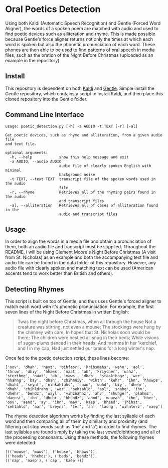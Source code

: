# Oral Poetics Detection
Using both Kaldi (Automatic Speech Recognition) and Gentle (Forced Word Aligner), the words of a spoken poem are matched with audio and used to find poetic devices such as alliteration and rhyme. This is made possible because Gentle's force aligner returns not only the times at which each word is spoken but also the phonetic pronunciation of each word. These phones are then able to be used to find patterns of oral speech in media files, such as the oration of the Night Before Christmas (uploaded as an example in the repository). 

## Install 
This repository is dependent on both [Kaldi](https://github.com/kaldi-asr/kaldi) and [Gentle](https://github.com/lowerquality/gentle). Simple install the Gentle repository, which contains a script to install Kaldi, and then place this cloned repository into the Gentle folder.  

## Command Line Interface
```
usage: poetic_detection.py [-h] -a AUDIO -t TEXT [-r] [-al]

Get poetic devices, such as rhyme and alliteration, from a given audio file
and text file.

optional arguments:
  -h, --help            show this help message and exit
  -a AUDIO, --audio AUDIO
                        audio file of clearly spoken English with minimal
                        background noise
  -t TEXT, --text TEXT  transcript file of the spoken words used in the audio
                        file
  -r, --rhyme           Retrieves all of the rhyming pairs found in the audio
                        and transcript files
  -al, --alliteration   Retrieves all of cases of alliteration found in the
                        audio and transcript files
```

## Usage
In order to align the words in a media file and obtain a pronunciation of them, both an audio file and transcript must be supplied. Throughout the README, I will be using Clement Moore's Night Before Christmas (A visit from St. Nicholas) as an example and both the accompanying text file and audio file can be found in the data folder of this repository. However, any audio file with clearly spoken and matching text can be used (American accents tend to work better than British and others).

## Detecting Rhymes
This script is built on top of Gentle, and thus uses Gentle's forced aligner to match each word with it's phonetic pronunciation. For example, the first seven lines of the Night Before Christmas in written English:

> Twas the night before Christmas, when all through the house
> Not a creature was stirring, not even a mouse;
> The stockings were hung by the chimney with care,
> In hopes that St. Nicholas soon would be there;
> The children were nestled all snug in their beds;
> While visions of sugar-plums danced in their heads;
> And mamma in her 'kerchief, and I in my cap,
> Had just settled our brains for a long winter's nap.

Once fed to the poetic detection script, these lines become:

```
['oov', 'dhah', 'nayt', 'bihfaor', 'krihsmahs', 'wehn', 'aol', 'thruw', 'dhiy', 'hhaws', 'naat', 'ah', 'kriycher', 'wahz', 'sterihng', 'naat', 'ah', 'maws', 'dhah', 'staakihngz', 'wer', 'hhahng', 'bay', 'dhah', 'chihmniy', 'wihth', 'kehr', 'ihn', 'hhowps', 'dhaht', 'seynt', 'nihkahlahs', 'suwn', 'wuhd', 'biy', 'dhehr', 'dhah', 'chihldrahn', 'wer', 'nehsahld', 'aol', 'snahg', 'ihn', 'dhehr', 'behdz', 'wayl', 'vihzhahnz', 'ahv', 'shuhger', 'plahmz', 'daenst', 'ihn', 'dhehr', 'hhehdz', 'ahnd', 'maamah', 'ihn', 'hher', 'oov', 'aend', 'ay', 'ihn', 'may', 'kaep', 'hhaed', 'jhihst', 'sehtahld', 'aar', 'breynz', 'fer', 'ah', 'laong', 'wihnterz', 'naep']
```
The rhyme detection algorithm works by finding the last syllable of each word and then comparing all of them by similarity and proximity (and filtering out stop words such as 'the' and 'a') in order to find rhymes. The last syllables are found simply by taking the last vowel/diphthong and all of the proceeding consonants. Using these methods, the following rhymes were detected:

```
[(('mouse', 'maws'), ('house', 'hhaws')), 
(('heads', 'hhehdz'), ('beds', 'behdz')), 
(('nap', 'naep'), ('cap', 'kaep'))]
```
